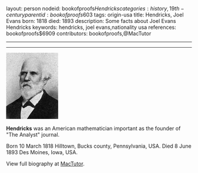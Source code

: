 layout: person
nodeid: bookofproofs$Hendricks
categories: history,19th-century
parentid: bookofproofs$603
tags: origin-usa
title: Hendricks, Joel Evans
born: 1818
died: 1893
description: Some facts about Joel Evans Hendricks
keywords: hendricks, joel evans,nationality usa
references: bookofproofs$6909
contributors: bookofproofs,@MacTutor

---


---

![Hendricks.jpg](https://github.com/bookofproofs/bookofproofs.github.io/blob/main/_sources/_assets/images/portraits/Hendricks.jpg?raw=true)

**Hendricks** was an American mathematician important as the founder of "The Analyst" journal.

Born 10 March 1818 Hilltown, Bucks county, Pennsylvania, USA. Died 8 June 1893 Des Moines, Iowa, USA.


View full biography at [MacTutor](https://mathshistory.st-andrews.ac.uk/Biographies/Hendricks/).